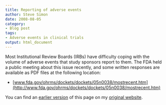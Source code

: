 ```yaml
---
title: Reporting of adverse events
author: Steve Simon
date: 2008-08-05
category:
- Blog post
tags:
- Adverse events in clinical trials
output: html_document
---
```

Most Institutional Review Boards (IRBs) have difficulty coping with the
volume of adverse events that study sponsors report to them. The FDA
held a public meeting about this issue recently, and some written
responses are available as PDF files at the following location:

-   [www.fda.gov/ohrms/dockets/dockets/05n0038/mostrecent.htm](http://www.fda.gov/ohrms/dockets/dockets/05n0038/mostrecent.htm)

You can find an [earlier version](http://www.pmean.com/05/AdverseEvents.html) of this page on my [original website](http://www.pmean.com/original_site.html).
